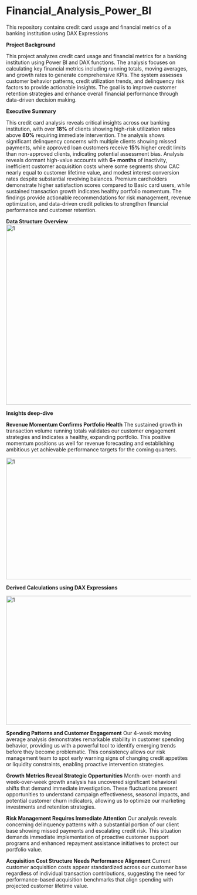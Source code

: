 # Financial_Analysis_Power_BI
This repository contains credit card usage and financial metrics of a banking institution using DAX Expressions

**Project Background**

This project analyzes credit card usage and financial metrics for a banking institution using Power BI and DAX functions. The analysis focuses on calculating key financial metrics including running totals, moving averages, and growth rates to generate comprehensive KPIs. The system assesses customer behavior patterns, credit utilization trends, and delinquency risk factors to provide actionable insights. The goal is to improve customer retention strategies and enhance overall financial performance through data-driven decision making.

**Executive Summary**

This credit card analysis reveals critical insights across our banking institution, with over **18%** of clients showing high-risk utilization ratios above **80%** requiring immediate intervention. The analysis shows significant delinquency concerns with multiple clients showing missed payments, while approved loan customers receive **15%** higher credit limits than non-approved clients, indicating potential assessment bias. Analysis reveals dormant high-value accounts with **6+ months** of inactivity, inefficient customer acquisition costs where some segments show CAC nearly equal to customer lifetime value, and modest interest conversion rates despite substantial revolving balances. Premium cardholders demonstrate higher satisfaction scores compared to Basic card users, while sustained transaction growth indicates healthy portfolio momentum. The findings provide actionable recommendations for risk management, revenue optimization, and data-driven credit policies to strengthen financial performance and customer retention.

**Data Structure Overview**
<img width="1191" height="491" alt="1" src="https://github.com/user-attachments/assets/efa4978c-e320-4ddd-8d47-14b4df2a3180" />


**Insights deep-dive**

**Revenue Momentum Confirms Portfolio Health**
The sustained growth in transaction volume running totals validates our customer engagement strategies and indicates a healthy, expanding portfolio. This positive momentum positions us well for revenue forecasting and establishing ambitious yet achievable performance targets for the coming quarters.

<img width="584" height="331" alt="1" src="https://github.com/user-attachments/assets/782b3dd5-1d63-464e-b2c2-c0dc4fd019a4" />

**Derived Calculations using DAX Expressions** 

<img width="755" height="351" alt="1" src="https://github.com/user-attachments/assets/6a5d6258-93f8-4da6-99ac-a8536f056315" />



**Spending Patterns and Customer Engagement**
Our 4-week moving average analysis demonstrates remarkable stability in customer spending behavior, providing us with a powerful tool to identify emerging trends before they become problematic. This consistency allows our risk management team to spot early warning signs of changing credit appetites or liquidity constraints, enabling proactive intervention strategies.

**Growth Metrics Reveal Strategic Opportunities**
Month-over-month and week-over-week growth analysis has uncovered significant behavioral shifts that demand immediate investigation. These fluctuations present opportunities to understand campaign effectiveness, seasonal impacts, and potential customer churn indicators, allowing us to optimize our marketing investments and retention strategies.

**Risk Management Requires Immediate Attention**
Our analysis reveals concerning delinquency patterns with a substantial portion of our client base showing missed payments and escalating credit risk. This situation demands immediate implementation of proactive customer support programs and enhanced repayment assistance initiatives to protect our portfolio value.

**Acquisition Cost Structure Needs Performance Alignment**
Current customer acquisition costs appear standardized across our customer base regardless of individual transaction contributions, suggesting the need for performance-based acquisition benchmarks that align spending with projected customer lifetime value.


